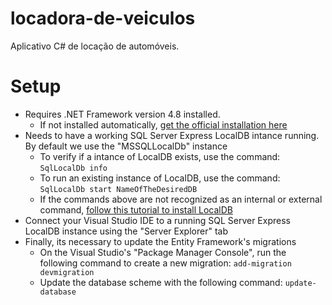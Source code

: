 # locadora-de-veiculos
Aplicativo C# de locação de automóveis.

# Setup
- Requires .NET Framework version 4.8 installed.
	- If not installed automatically, [get the official installation here](https://dotnet.microsoft.com/en-us/download/visual-studio-sdks?cid=getdotnetsdk)
- Needs to have a working SQL Server Express LocalDB intance running. By default we use the "MSSQLLocalDb" instance
	- To verify if a intance of LocalDB exists, use the  command:
	`SqlLocalDb info`
	- To run an existing instance of LocalDB, use the  command:
	`SqlLocalDb start NameOfTheDesiredDB`
	- If the commands above are not recognized as an internal or external command, [follow this tutorial to install LocalDB](https://learn.microsoft.com/en-us/sql/database-engine/configure-windows/sql-server-express-localdb?view=sql-server-ver16)
- Connect your Visual Studio IDE to a running SQL Server Express LocalDB instance using the "Server Explorer" tab
- Finally, its necessary to update the Entity Framework's migrations
	- On the Visual Studio's "Package Manager Console", run the following command to create a new migration:
	`add-migration devmigration`
	- Update the database scheme with the following command:
	`update-database`